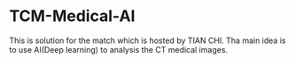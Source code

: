 # TCM-Medical-AI
This is solution for the match which is hosted by TIAN CHI. Tha main idea is to use AI(Deep learning) to analysis the CT medical images.

